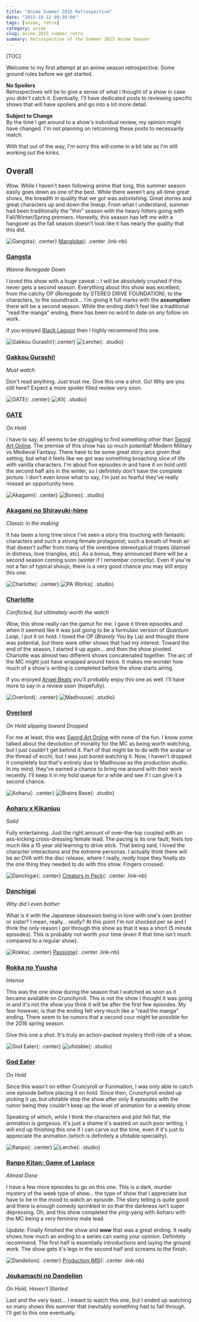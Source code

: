 ```yaml
---
title: "Anime Summer 2015 Retrospective"
date: "2015-10-12 09:30:00"
tags: [anime, retro]
category: anime
slug: anime_2015_summer_retro
summary: Retrospective of the Summer 2015 Anime Season
---
```


[TOC]

Welcome to my first attempt at an anime season retrospective. Some ground rules before we get started.

**No Spoilers** <br/> Retrospectives will be to give a sense of what I thought of a show in case you didn't catch it. Eventually, I'll have dedicated posts to reviewing specific shows that will have spoilers and go into a lot more detail.

**Subject to Change** <br/> By the time I get around to a show's individual review, my opinion might have changed. I'm not planning on retconning these posts to necessarily match.

With that out of the way, I'm sorry this will come in a bit late as I'm still working out the kinks.

## Overall

Wow. While I haven't been following anime that long, this summer season easily goes down as one of the best. While there weren't any all-time great shows, the breadth in quality that we got was astonishing. Great stories and great characters up and down the lineup. From what I understand, summer had been traditionally the "thin" season with the heavy hitters going with Fall/Winter/Spring premiers. Honestly, this season has left me with a hangover as the fall season doesn't look like it has nearly the quality that this did.

![Gangsta]({filename}/images/anime/2015/summer/gangsta_pv1.jpg){: .center} [Manglobe](https://hummingbird.me/anime/gangsta){: .center .link-nb}

### [Gangsta](https://hummingbird.me/anime/gangsta)

_Wanna Renegade Down_

I loved this show with a huge caveat :: I will be absolutely crushed if this never gets a second season. Everything about this show was excellent; from the catchy OP (_Renegade_ by STEREO DRIVE FOUNDATION), to the characters, to the soundtrack... I'm giving it full marks with the **assumption** there will be a second season. While the ending didn't feel like a traditional "read the manga" ending, there has been no word to date on any follow on work.

If you enjoyed [Black Lagoon](https://hummingbird.me/anime/black-lagoon) then I highly recommend this one.

![Gakkou Gurashi!]({filename}/images/anime/2015/summer/gakkougurashi_pv.jpg){:.center} ![Lerche]({filename}/images/anime/studios/lerche.png){: .studio}

### [Gakkou Gurashi!](https://hummingbird.me/anime/gakkou-gurashi)

_Must watch_

Don't read anything. Just trust me. Give this one a shot. Go! Why are you still here? Expect a more spoiler filled review very soon.

![GATE]({filename}/images/anime/2015/summer/gate_pv1.jpg){: .center} ![A1]({filename}/images/anime/studios/a1.png){: .studio}

### [GATE](http://)

_On Hold_

I have to say, A1 seems to be struggling to find something other than [Sword Art Online](https://hummingbird.me/anime/sword-art-online). The premise of this show has so much potential! Modern Military vs Medieval Fantasy. There have to be some great story arcs given that setting, but what it feels like we got was something broaching slice of life with vanilla characters. I'm about five episodes in and have it on hold until the second half airs in the winter, so I definitely don't have the complete picture. I don't even know what to say, I'm just so fearful they've really missed an opportunity here.

![Akagami]({filename}/images/anime/2015/summer/akagami_pv.jpg){: .center} ![Bones]({filename}/images/anime/studios/bones.png){: .studio}

### [Akagami no Shirayuki-hime](https://hummingbird.me/anime/akagami-no-shirayuki-hime)

_Classic in the making_

It has been a long time since I've seen a story this touching with fantastic characters and such a strong female protagonist; such a breath of fresh air that doesn't suffer from many of the overdone stereotypical tropes (damsel in distress, love triangles, etc). As a bonus, they announced there will be a second season coming soon (winter if I remember correctly). Even if you're not a fan of typical shoujo, there is a very good chance you may still enjoy this one.

![Charlotte]({filename}/images/anime/2015/summer/charlotte_pv2.jpg){: .center} ![PA Works]({filename}/images/anime/studios/pa_works.png){: .studio}

### [Charlotte](https://hummingbird.me/anime/charlotte)

_Conflicted, but ultimately worth the watch_

Wow, this show really ran the gamut for me. I gave it three episodes and when it seemed like it was just going to be a formulaic version of _Quantum Leap_, I put it on hold. I loved the OP (_Bravely You_ by Lia) and thought there was potential, but there were other shows that had my interest. Toward the end of the season, I started it up again... and then the show pivoted. Charlotte was almost two different shows concatenated together. The arc of the MC might just have wrapped around twice. It makes me wonder how much of a show's writing is completed before the show starts airing.

If you enjoyed [Angel Beats](https://hummingbird.me/anime/angel-beats) you'll probably enjoy this one as well. I'll have more to say in a review soon (hopefully).

![Overlord]({filename}/images/anime/2015/summer/overlord_pv.jpg){: .center} ![Madhouse]({filename}/images/anime/studios/madhouse.png){: .studio}

### [Overlord](https://hummingbird.me/anime/overlord)

_On Hold slipping toward Dropped_

For me at least, this was [Sword Art Online](https://hummingbird.me/anime/sword-art-online) with none of the fun. I know some talked about the devolution of morality for the MC as being worth watching, but I just couldn't get behind it. Part of that might be to do with the avatar or the thread of ecchi, but I was just bored watching it. Now, I haven't dropped it completely but that's entirely due to Madhouse as the production studio. In my mind, they've earned a chance to bring me around with their work recently. I'll keep it in my hold queue for a while and see if I can give it a second chance.

![Aoharu]({filename}/images/anime/2015/summer/aoharu_pv1.jpg){: .center} ![Brains Base]({filename}/images/anime/studios/brains_base.png){: .studio}

### [Aoharu x Kikanjuu](https://hummingbird.me/anime/aoharu-x-kikanjuu)

_Solid_

Fully entertaining. Just the right amount of over-the-top coupled with an ass-kicking cross-dressing female lead. The pacing is its one fault; feels too much like a 15 year old learning to drive stick. That being said, I loved the character interactions and the extreme personas. I actually think there will be an OVA with the disc release, where I really, _really_ hope they finally do the one thing they needed to do with this show. Fingers crossed.

![Danchigai]({filename}/images/anime/2015/summer/danchigai_pv.jpg){: .center} [Creators in Pack](http://){: .center .link-nb}

### [Danchigai](https://hummingbird.me/anime/danchigai)

_Why did I even bother_

What is it with the Japanese obsession being in love with one's own brother or sister? I mean, really... _really?_ At this point I'm not shocked per se and I think the only reason I got through this show as that it was a short (5 minute episodes). This is probably not worth your time (even if that time isn't much compared to a regular show).

![Rokka]({filename}/images/anime/2015/summer/rokka_pv.jpg){: .center} [Passione](http://){: .center .link-nb}

### [Rokka no Yuusha](https://hummingbird.me/anime/rokka-no-yuusha)

_Intense_

This was the one show during the season that I watched as soon as it became available on Crunchyroll. This is not the show I thought it was going in and it's not the show you think it will be after the first few episodes. My fear however, is that the ending felt very much like a "read the manga" ending. There seem to be rumors that a second cour might be possible for the 2016 spring season.

Give this one a shot. It's truly an action-packed mystery thrill ride of a show.

![God Eater]({filename}/images/anime/2015/summer/god_eater_pv.jpg){: .center} ![ufotable]({filename}/images/anime/studios/ufotable.jpg){: .studio}

### [God Eater](https://hummingbird.me/anime/god-eater)

_On Hold_

Since this wasn't on either Cruncyroll or Funimation, I was only able to catch one episode before placing it on hold. Since then, Crunchyroll ended up picking it up, but ufotable stop the show after only 9 episodes with the rumor being they couldn't keep up the level of animation for a weekly show.

Speaking of which, while I think the characters and plot fell flat, the animation is gorgeous. It's just a shame it's wasted on such poor writing. I will end up finishing this one if I can carve out the time, even if it's just to appreciate the animation (which is definitely a ufotable speciality).

![Ranpo]({filename}/images/anime/2015/summer/ranpo_pv1.jpg){: .center} ![Lerche]({filename}/images/anime/studios/lerche.png){: .studio}

### [Ranpo Kitan: Game of Laplace](https://hummingbird.me/anime/ranpo-kitan-game-of-laplace)

_Almost Done_

I have a few more episodes to go on this one. This is a dark, murder mystery of the week type of show... the type of show that I appreciate but have to be in the mood to watch an episode. The story telling is quite good and there is enough comedy sprinkled in so that the darkness isn't super depressing. Oh, and this show completed the ying-yang with Aoharu with the MC being a very feminine male lead.

_Update:_ Finally finished the show and **wow** that was a great ending. It really shows how much an ending to a series can swing your opinion. Definitely recommend. The first half is essentially introductions and laying the ground work. The show gets it's legs in the second half and screams to the finish.

![Dandelion]({filename}/images/anime/2015/summer/dandelion_pv1.jpg){: .center} [Production IMS](http://){: .center .link-nb}

### [Joukamachi no Dandelion](https://hummingbird.me/anime/joukamachi-no-dandelion)

_On Hold, Haven't Started_

Last and the very least... I meant to watch this one, but I ended up watching so many shows this summer that inevitably something had to fall through. I'll get to this one eventually.
